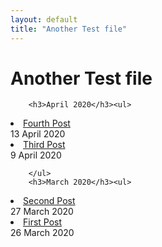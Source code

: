 ```yaml
---
layout: default
title: "Another Test file"
---
```


# Another Test file

        <h3>April 2020</h3><ul>

<li><a href="/TestBlog3/testing/travel/2020/04/13/fourth-post.html">Fourth Post</a></li>
<time>13 April 2020</time>




<li><a href="/TestBlog3/blog/learning/2020/04/09/third-post.html">Third Post</a></li>
<time> 9 April 2020</time>




        </ul>
        <h3>March 2020</h3><ul>

<li><a href="/TestBlog3/learning/travel/2020/03/27/second-post.html">Second Post</a></li>
<time>27 March 2020</time>




<li><a href="/TestBlog3/blog/travel/2020/03/26/first-post.html">First Post</a></li>
<time>26 March 2020</time>
